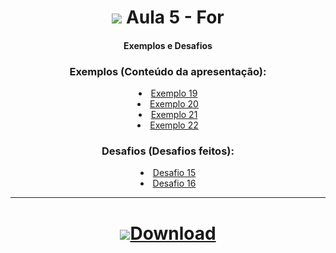 <h1 align="center">
    <img src="https://img.icons8.com/ios-filled/32/343a40/javascript.png"> Aula 5 - For 
</h1>

<div align="center">

#### Exemplos e Desafios


### Exemplos (Conteúdo da apresentação):
<div>
    <li><a href="https://renansn.github.io/Aulas-de-JavaScript/5%20-%20For/Conte%C3%BAdo%20apresenta%C3%A7%C3%A3o/Ex19.html">Exemplo 19</a></li>
    <li><a href="https://renansn.github.io/Aulas-de-JavaScript/5%20-%20For/Conte%C3%BAdo%20apresenta%C3%A7%C3%A3o/Ex20.html">Exemplo 20</a></li>
    <li><a href="https://renansn.github.io/Aulas-de-JavaScript/5%20-%20For/Conte%C3%BAdo%20apresenta%C3%A7%C3%A3o/Ex21.html">Exemplo 21</a></li>
    <li><a href="https://renansn.github.io/Aulas-de-JavaScript/5%20-%20For/Conte%C3%BAdo%20apresenta%C3%A7%C3%A3o/Ex22.html">Exemplo 22</a></li>
</div>


### Desafios (Desafios feitos):
<div>
    <li><a href="https://renansn.github.io/Aulas-de-JavaScript/5%20-%20For/Desafios%20feitos/Desafio15.html">Desafio 15</a></li>
    <li><a href="https://renansn.github.io/Aulas-de-JavaScript/5%20-%20For/Desafios%20feitos/Desafio16.html">Desafio 16</a></li>
</div>


<div>

<hr>

<h1 align="center">
    <a href="https://github.com/RenanSN/Aulas-de-JavaScript/releases/download/Aula-5/5.-.For.rar"><img src="https://img.icons8.com/wired/34/000000/downloads-folder.png">Download </a> 
</h1>
